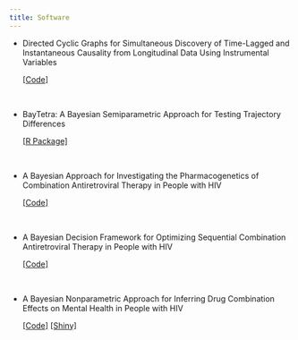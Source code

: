 ```yaml
---
title: Software
---
```


- Directed Cyclic Graphs for Simultaneous Discovery of Time-Lagged and Instantaneous Causality from Longitudinal Data Using Instrumental Variables
  
  [[Code]](https://github.com/bluejw/BayesDCG)

  <br>

- BayTetra: A Bayesian Semiparametric Approach for Testing Trajectory Differences

  [[R Package]](https://github.com/bluejw/BayTetra)

  <br>

- A Bayesian Approach for Investigating the Pharmacogenetics of Combination Antiretroviral Therapy in People with HIV

  [[Code]](https://github.com/bluejw/BayesPharmacogenetics)

  <br>

- A Bayesian Decision Framework for Optimizing Sequential Combination Antiretroviral Therapy in People with HIV

  [[Code]](https://github.com/bluejw/BayesOptimalTreatment)

  <br>

- A Bayesian Nonparametric Approach for Inferring Drug Combination Effects on Mental Health in People with HIV

  [[Code]](https://github.com/bluejw/BayesDrugComb) [[Shiny]](https://wjin.shinyapps.io/Rshiny/)

  <br>
